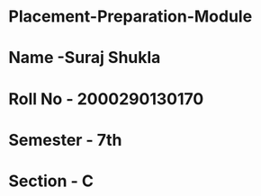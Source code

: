 # Placement-Preparation-Module

# Name -Suraj Shukla
# Roll No - 2000290130170
# Semester - 7th
# Section - C
